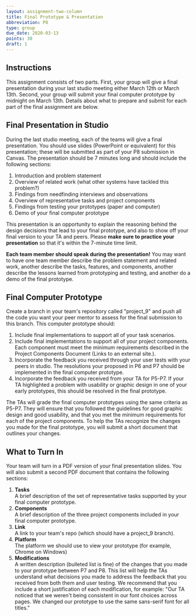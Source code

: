 ```yaml
---
layout: assignment-two-column
title: Final Prototype & Presentation
abbreviation: P8
type: group
due_date: 2020-03-13
points: 30
draft: 1
---
```



## Instructions
This assignment consists of two parts. First, your group will give a final presentation during your last studio meeting either March 12th or March 13th. Second, your group will submit your final computer prototype by midnight on March 13th. Details about what to prepare and submit for each part of the final assignment are below.

## Final Presentation in Studio
During the last studio meeting, each of the teams will give a final presentation. You should use slides (PowerPoint or equivalent) for this presentation; these will be submitted as part of your P8 submission in Canvas. The presentation should be 7 minutes long and should include the following sections:

1. Introduction and problem statement
2. Overview of related work (what other systems have tackled this problem?)
3. Findings from needfinding interviews and observations
4. Overview of representative tasks and project components
5. Findings from testing your prototypes (paper and computer)
6. Demo of your final computer prototype

This presentation is an opportunity to explain the reasoning behind the design decisions that lead to your final prototype, and also to show off your final version to your TA and peers. Please **make sure to practice your presentation** so that it's within the 7-minute time limit. 

**Each team member should speak during the presentation!** You may want to have one team member describe the problem statement and related work, another describe the tasks, features, and components, another describe the lessons learned from prototyping and testing, and another do a demo of the final prototype.
 

## Final Computer Prototype
Create a branch in your team's repository called "project_9" and push all the code you want your peer mentor to assess for the final submission to this branch. This computer prototype should:

1. Include final implementations to support all of your task scenarios.
2. Include final implementations to support all of your project components. Each component must meet the minimum requirements described in the Project Components Document (Links to an external site.).
3. Incorporate the feedback you received through your user tests with your peers in studio. The resolutions your proposed in P6 and P7 should be implemented in the final computer prototype.
4. Incorporate the feedback you received from your TA for P5-P7. If your TA highlighted a problem with usability or graphic design in one of your early prototypes, this should be resolved in the final prototype.

The TAs will grade the final computer prototypes using the same criteria as P5-P7. They will ensure that you followed the guidelines for good graphic design and good usability, and that you met the minimum requirements for each of the project components. To help the TAs recognize the changes you made for the final prototype, you will submit a short document that outlines your changes.

## What to Turn In
Your team will turn in a PDF version of your final presentation slides. You will also submit a second PDF document that contains the following sections:

1. **Tasks**<br>A brief description of the set of representative tasks supported by your final computer prototype.
2. **Components**<br>A brief description of the three project components included in your final computer prototype.
3. **Link**<br>A link to your team's repo (which should have a project_9 branch).
4. **Platform**<br>The platform we should use to view your prototype (for example, Chrome on Windows)
5. **Modifications**<br>A written description (bulleted list is fine) of the changes that you made to your prototype between P7 and P8. This list will help the TAs understand what decisions you made to address the feedback that you received from both them and user testing. We recommend that you include a short justification of each modification, for example: "Our TA noticed that we weren't being consistent in our font choices across pages. We changed our prototype to use the same sans-serif font for all titles."